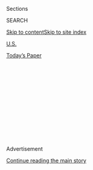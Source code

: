 <div id="app">

<div>

<div>

<div>

<div class="NYTAppHideMasthead css-1q2w90k e1suatyy0">

<div class="section css-ui9rw0 e1suatyy2">

<div class="css-eph4ug er09x8g0">

<div class="css-6n7j50">

</div>

<span class="css-1dv1kvn">Sections</span>

<div class="css-10488qs">

<span class="css-1dv1kvn">SEARCH</span>

</div>

[Skip to content](#site-content)[Skip to site
index](#site-index)

</div>

<div id="masthead-section-label" class="css-1wr3we4 eaxe0e00">

[U.S.](https://www.nytimes.com/section/us)

</div>

<div class="css-10698na e1huz5gh0">

</div>

</div>

<div id="masthead-bar-one" class="section hasLinks css-15hmgas e1csuq9d3">

<div class="css-uqyvli e1csuq9d0">

</div>

<div class="css-1uqjmks e1csuq9d1">

</div>

<div class="css-9e9ivx">

[](https://myaccount.nytimes.com/auth/login?response_type=cookie&client_id=vi)

</div>

<div class="css-1bvtpon e1csuq9d2">

[Today’s
Paper](https://www.nytimes.com/section/todayspaper)

</div>

</div>

</div>

</div>

<div data-aria-hidden="false">

<div id="site-content" data-role="main">

<div>

<div class="css-1aor85t" style="opacity:0.000000001;z-index:-1;visibility:hidden">

<div class="css-1hqnpie">

<div class="css-epjblv">

<span class="css-17xtcya">[U.S.](/section/us)</span><span class="css-x15j1o">|</span><span class="css-fwqvlz">In
Budget Deal, California Shuts $41 Billion
Gap</span>

</div>

<div class="css-k008qs">

<div class="css-1iwv8en">

<span class="css-18z7m18"></span>

<div>

</div>

</div>

<span class="css-1n6z4y"></span>

<div class="css-1705lsu">

<div class="css-4xjgmj">

<div class="css-4skfbu" data-role="toolbar" data-aria-label="Social Media Share buttons, Save button, and Comments Panel with current comment count" data-testid="share-tools">

  - 
  - 
  - 
  - 
    
    <div class="css-6n7j50">
    
    </div>

  - 
  - 

</div>

</div>

</div>

</div>

</div>

</div>

<div id="NYT_TOP_BANNER_REGION" class="css-13pd83m">

</div>

<div id="top-wrapper" class="css-1sy8kpn">

<div id="top-slug" class="css-l9onyx">

Advertisement

</div>

[Continue reading the main
story](#after-top)

<div class="ad top-wrapper" style="text-align:center;height:100%;display:block;min-height:250px">

<div id="top" class="place-ad" data-position="top" data-size-key="top">

</div>

</div>

<div id="after-top">

</div>

</div>

<div id="sponsor-wrapper" class="css-1hyfx7x">

<div id="sponsor-slug" class="css-19vbshk">

Supported by

</div>

[Continue reading the main
story](#after-sponsor)

<div id="sponsor" class="ad sponsor-wrapper" style="text-align:center;height:100%;display:block">

</div>

<div id="after-sponsor">

</div>

</div>

<div class="css-1vkm6nb ehdk2mb0">

# In Budget Deal, California Shuts $41 Billion Gap

</div>

<div class="css-79elbk" data-testid="photoviewer-wrapper">

<div class="css-z3e15g" data-testid="photoviewer-wrapper-hidden">

</div>

<div class="css-1a48zt4 ehw59r15" data-testid="photoviewer-children">

![<span class="css-16f3y1r e13ogyst0" data-aria-hidden="true">State
Senator Abel Maldonado, right, with Darrell Steinberg, the Senate
president pro tem, after casting the deciding
vote.</span><span class="css-cnj6d5 e1z0qqy90" itemprop="copyrightHolder"><span class="css-1ly73wi e1tej78p0">Credit...</span><span><span>Rich
Pedroncelli/Associated
Press</span></span></span>](https://static01.nyt.com/images/2009/02/19/us/20california2_600.JPG?quality=75&auto=webp&disable=upscale)

</div>

</div>

<div class="css-xt80pu e12qa4dv0">

<div class="css-18e8msd">

<div class="css-vp77d3 epjyd6m0">

<div class="css-1baulvz">

By [<span class="css-1baulvz last-byline" itemprop="name">Jennifer
Steinhauer</span>](https://www.nytimes.com/by/jennifer-steinhauer)

</div>

</div>

  - Feb. 19,
    2009

  - 
    
    <div class="css-4xjgmj">
    
    <div class="css-d8bdto" data-role="toolbar" data-aria-label="Social Media Share buttons, Save button, and Comments Panel with current comment count" data-testid="share-tools">
    
      - 
      - 
      - 
      - 
        
        <div class="css-6n7j50">
        
        </div>
    
      - 
      - 
    
    </div>
    
    </div>

</div>

</div>

<div class="section meteredContent css-1r7ky0e" name="articleBody" itemprop="articleBody">

<div class="css-1fanzo5 StoryBodyCompanionColumn">

<div class="css-53u6y8">

LOS ANGELES — Take-home pay for Californians is about to shrink. Jeans,
hammers, burgers and fries will cost more. Public school children will
make do with old textbooks and find more classmates sitting next to
them. Parents will receive fewer tax benefits, and state university
students will pay 9 percent more in tuition.

As the sun rose in Sacramento on Thursday, state lawmakers ended months
of political gridlock and agreed on a series of budget measures that
included something for most everyone in California to despise. The $143
billion budget closes a $41 billion deficit through 2010 with tax
increases, deep cuts in services and extensive borrowing.

Although California’s budget process is unusual and its fiscal problems
outsized — the state’s deficit is larger than the expenditures of all
but 10 other states — economists say this budget foreshadows the
difficult choices that other state legislatures will soon face as the
national economy worsens.

Republican lawmakers voted for tax increases at the possible expense of
losing the next election; Democrats agreed to spending cuts unheard of
in other downturns; and most everyone in Sacramento averted even greater
compromises by looking to the federal stimulus money to bail them out.

</div>

</div>

<div class="css-1fanzo5 StoryBodyCompanionColumn">

<div class="css-53u6y8">

California wrestled with its budget shortfall earlier than other states
essentially because of a trick of timing. The state’s current budget was
passed months late last fall and was immediately shot through with holes
because of the economic downturn. In a lengthy emergency session that
ended with the vote on Thursday, legislators closed the current gap as
well as the projected gap for the next fiscal
year.

<div class="css-79elbk" data-testid="photoviewer-wrapper">

<div class="css-z3e15g" data-testid="photoviewer-wrapper-hidden">

</div>

<div class="css-1a48zt4 ehw59r15" data-testid="photoviewer-children">

<div class="css-zgakxe erfvjey0">

<span class="css-1ly73wi e1tej78p0">Image</span>

<div class="css-zjzyr8">

<div data-testid="lazyimage-container" style="height:822.3111111111111px">

</div>

</div>

</div>

</div>

</div>

Most other states are only beginning to address their shortfalls. But
with 40 states operating in the red, similar days of reckoning will soon
be coming to state capitals from Florida to Arizona, state budget
officials say.

“California is an example of what you will see” across the country, said
Susan Urahn, the managing director of the Pew Center on the States and a
budget expert. The size of budget deficits in other states will lead to
similarly hard-fought debates on how to close the gaps, Ms. Urahn said.

What is more, California might have set the template as other states
ponder how to apply the more fungible outlays of the federal stimulus
money. “My guess is states will use what they can to reduce cuts to the
bone in education and health care,” Ms. Urahn said.

</div>

</div>

<div class="css-1fanzo5 StoryBodyCompanionColumn">

<div class="css-53u6y8">

California’s budget agreement came after a record-long floor session of
nearly 46 hours. Democrats, who control both houses of the Legislature,
reluctantly agreed to a series of concessions to win the support of a
single Republican senator, whose vote was necessary to reach the
two-thirds majority required under state law for budget bills.

All 75 Democrats in the Legislature voted for the budget agreement,
along with 6 of the 44 Republicans in the two houses. Gov. Arnold
Schwarzenegger, a Republican, said he would sign the agreement on
Friday.

The pact contains $14.8 billion in spending cuts, including to public
transit, health care, schools and the courts; $12.5 billion in tax
increases; $5.4 billion in new borrowing; and the creation of a $1
billion reserve
fund.

<div class="css-79elbk" data-testid="photoviewer-wrapper">

<div class="css-z3e15g" data-testid="photoviewer-wrapper-hidden">

</div>

<div class="css-1a48zt4 ehw59r15" data-testid="photoviewer-children">

<div class="css-zgakxe erfvjey0">

<span class="css-1ly73wi e1tej78p0">Image</span>

<div class="css-zjzyr8">

<div data-testid="lazyimage-container" style="height:521.1141060197664px">

</div>

</div>

</div>

<span class="css-16f3y1r e13ogyst0" data-aria-hidden="true">Gov. Arnold
Schwarzenegger updated a "deficit clock" on Thursday after a budget was
approved following months of
gridlock.</span><span class="css-cnj6d5 e1z0qqy90" itemprop="copyrightHolder"><span class="css-1ly73wi e1tej78p0">Credit...</span><span>Rich
Pedroncelli/Associated Press</span></span>

</div>

</div>

Personal income tax rates will rise by one-quarter of a percent, and the
state sales tax will climb by 1 percentage point, to 6 percent, though
each county will have different rates and the average will be 8.9
percent. The state’s vehicle license fee — which Mr. Schwarzenegger
abolished with great theatrics when he took office in 2003 — will nearly
double, to 1.15 percent of the value of the vehicle.

Left on the cutting-room floor was a proposed 12-cent increase in the
gasoline tax; lawmakers filled the gap instead with $600 million in cuts
and an infusion of federal stimulus money.

According to the budget documents, if the state receives what it
predicts from the federal stimulus package — more than $9 billion —
there would be other benefits to the budget: borrowing would be reduced
by roughly half, $950 million in cuts would be restored and the tax
increases would be reduced.

</div>

</div>

<div class="css-1fanzo5 StoryBodyCompanionColumn">

<div class="css-53u6y8">

After negotiating almost without sleep since Saturday, a deal was struck
in the early hours on Thursday when Democratic lawmakers agreed to the
lion’s share of the demands made by the holdout Republican, Abel
Maldonado of Santa Maria, who wanted state constitutional amendments
banning legislative pay increases during deficit years and creating more
competitive elections by establishing open primaries.

It was a hard-fought but costly victory for Mr. Schwarzenegger, who
became governor during another budget crisis in 2003 in part by vowing
never to raise taxes. He will soon have the distinction of being the
first California governor to sign off on a major tax increase since Pete
Wilson, a Republican, negotiated a $7 billion broad-based increase in
1991.

Mr. Schwarzenegger rode into office as a reformer but has morphed into a
centrist often at odds with his
party.

<div class="css-79elbk" data-testid="photoviewer-wrapper">

<div class="css-z3e15g" data-testid="photoviewer-wrapper-hidden">

</div>

<div class="css-1a48zt4 ehw59r15" data-testid="photoviewer-children">

<div class="css-zgakxe erfvjey0">

<span class="css-1ly73wi e1tej78p0">Image</span>

<div class="css-zjzyr8">

<div data-testid="lazyimage-container" style="height:287.9179487179487px">

</div>

</div>

</div>

<span class="css-16f3y1r e13ogyst0" data-aria-hidden="true">California
State Senate President Pro Tem Darrell Steinberg, left, with Minority
Leader Dennis Hollingsworth at the Capitol in Sacramento on Thursday
morning before the vote on the state budget
plan.</span><span class="css-cnj6d5 e1z0qqy90" itemprop="copyrightHolder"><span class="css-1ly73wi e1tej78p0">Credit...</span><span>Rich
Pedroncelli/Associated Press</span></span>

</div>

</div>

He said the state’s election processes, including its many ballot
initiatives and the drawing of uncompetitive political districts, were
to blame for the three-month budget stalemate, during which
infrastructure projects were shut down, workers were furloughed,
payments to counties were withheld and tax refunds were left in state
coffers.

“We’ve got to bring people to the center,” Mr. Schwarzenegger said at a
news conference in Sacramento, during which he vowed to campaign for
open primaries, which would require voter approval. “We need to change
the system itself.”

The governor worked behind the scenes to win Mr. Maldonado’s vote and
backed his demand for legislative approval for the amendment to make
California political primaries open and nonpartisan. A similar measure
was recently enacted in Washington State.

</div>

</div>

<div class="css-1fanzo5 StoryBodyCompanionColumn">

<div class="css-53u6y8">

Proponents of open primaries, which weaken traditional parties, cite the
gerrymandered districts here that have typically resulted in the
election of Republicans who are more conservative than the general
population and Democrats who are more liberal.

In the past, Democrats have been able to count on Mr. Maldonado, a
moderate Republican from the Central Coast, to break with his party
without making such demands. The only other Republican who seemed
prepared to break the deadlock in the Senate, Dave Cox, indicated mild
support in exchange for dismantling environmental legislation near to
the hearts of Democrats and Mr. Schwarzenegger.

The new taxes in the budget agreement are set to last for two years but
could be extended another two years if voters approve a permanent state
spending cap in a referendum on May 19. The open-primary measure,
intended to apply to legislative and Congressional races, is set to be
on the ballot in June 2010.

It was not immediately clear on Thursday when the $3.3 billion that was
not paid during the stalemate to taxpayers, contractors and local
governments would be forthcoming from the state. The state controller
and the Finance Department will work this week to set a pay schedule.

</div>

</div>

</div>

<div>

</div>

<div>

</div>

<div>

</div>

<div>

<div id="bottom-wrapper" class="css-1ede5it">

<div id="bottom-slug" class="css-l9onyx">

Advertisement

</div>

[Continue reading the main
story](#after-bottom)

<div id="bottom" class="ad bottom-wrapper" style="text-align:center;height:100%;display:block;min-height:90px">

</div>

<div id="after-bottom">

</div>

</div>

</div>

</div>

</div>

## Site Index

<div>

</div>

## Site Information Navigation

  - [© <span>2020</span> <span>The New York Times
    Company</span>](https://help.nytimes.com/hc/en-us/articles/115014792127-Copyright-notice)

<!-- end list -->

  - [NYTCo](https://www.nytco.com/)
  - [Contact
    Us](https://help.nytimes.com/hc/en-us/articles/115015385887-Contact-Us)
  - [Work with us](https://www.nytco.com/careers/)
  - [Advertise](https://nytmediakit.com/)
  - [T Brand Studio](http://www.tbrandstudio.com/)
  - [Your Ad
    Choices](https://www.nytimes.com/privacy/cookie-policy#how-do-i-manage-trackers)
  - [Privacy](https://www.nytimes.com/privacy)
  - [Terms of
    Service](https://help.nytimes.com/hc/en-us/articles/115014893428-Terms-of-service)
  - [Terms of
    Sale](https://help.nytimes.com/hc/en-us/articles/115014893968-Terms-of-sale)
  - [Site
    Map](https://spiderbites.nytimes.com)
  - [Help](https://help.nytimes.com/hc/en-us)
  - [Subscriptions](https://www.nytimes.com/subscription?campaignId=37WXW)

</div>

</div>

</div>

</div>
